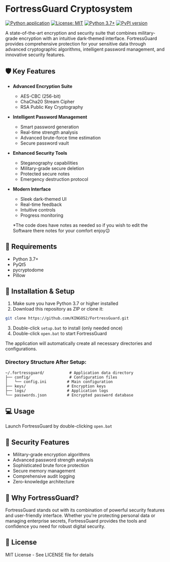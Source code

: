 # FortressGuard Cryptosystem

[![Python application](https://github.com/KINGO52/FortressGuard/actions/workflows/python-app.yml/badge.svg)](https://github.com/KINGO52/FortressGuard/actions/workflows/python-app.yml)
[![License: MIT](https://img.shields.io/badge/License-MIT-yellow.svg)](https://opensource.org/licenses/MIT)
[![Python 3.7+](https://img.shields.io/badge/python-3.7+-blue.svg)](https://www.python.org/downloads/)
[![PyPI version](https://badge.fury.io/py/fortressguard.svg)](https://badge.fury.io/py/fortressguard)

A state-of-the-art encryption and security suite that combines military-grade encryption with an intuitive dark-themed interface. FortressGuard provides comprehensive protection for your sensitive data through advanced cryptographic algorithms, intelligent password management, and innovative security features.

## 🛡️ Key Features

- **Advanced Encryption Suite**
  - AES-CBC (256-bit)
  - ChaCha20 Stream Cipher
  - RSA Public Key Cryptography
  
- **Intelligent Password Management**
  - Smart password generation
  - Real-time strength analysis
  - Advanced brute-force time estimation
  - Secure password vault
  
- **Enhanced Security Tools**
  - Steganography capabilities
  - Military-grade secure deletion
  - Protected secure notes
  - Emergency destruction protocol
  
- **Modern Interface**
  - Sleek dark-themed UI
  - Real-time feedback
  - Intuitive controls
  - Progress monitoring
  
  *The code does have notes as needed so if you wish to edit the Software there notes for your comfort enjoy😉

## 🔧 Requirements

- Python 3.7+
- PyQt5
- pycryptodome
- Pillow

## 🚀 Installation & Setup

1. Make sure you have Python 3.7 or higher installed
2. Download this repository as ZIP or clone it:
```bash
git clone https://github.com/KINGO52/FortressGuard.git
```

3. Double-click `setup.bat` to install (only needed once)
4. Double-click `open.bat` to start FortressGuard

The application will automatically create all necessary directories and configurations.

### Directory Structure After Setup:
```
~/.fortressguard/           # Application data directory
├── config/                 # Configuration files
│   └── config.ini         # Main configuration
├── keys/                  # Encryption keys
├── logs/                  # Application logs
└── passwords.json         # Encrypted password database
```

## 💻 Usage

Launch FortressGuard by double-clicking `open.bat`

## 🔐 Security Features

- Military-grade encryption algorithms
- Advanced password strength analysis
- Sophisticated brute force protection
- Secure memory management
- Comprehensive audit logging
- Zero-knowledge architecture

## 🌟 Why FortressGuard?

FortressGuard stands out with its combination of powerful security features and user-friendly interface. Whether you're protecting personal data or managing enterprise secrets, FortressGuard provides the tools and confidence you need for robust digital security.

## 📜 License

MIT License - See LICENSE file for details 

 
